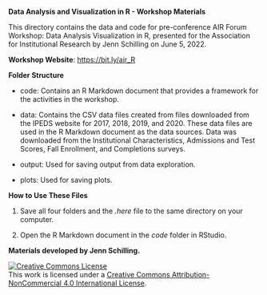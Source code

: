 **Data Analysis and Visualization in R - Workshop Materials**

This directory contains the data and code for pre-conference AIR Forum Workshop: Data Analysis Visualization in R, presented for the Association for Institutional Research by Jenn Schilling on June 5, 2022.  

**Workshop Website**: https://bit.ly/air_R


**Folder Structure**

- code: Contains an R Markdown document that provides a framework for the activities in the workshop.

- data: Contains the CSV data files created from files downloaded from the IPEDS website for 2017, 2018, 2019, and 2020. These data files are used in the R Markdown document as the data sources. Data was downloaded from the Institutional Characteristics, Admissions and Test Scores, Fall Enrollment, and Completions surveys.

- output: Used for saving output from data exploration.

- plots: Used for saving plots.


**How to Use These Files**

1. Save all four folders and the *.here* file to the same directory on your computer.

2. Open the R Markdown document in the *code* folder in RStudio.


**Materials developed by Jenn Schilling.**  

<a rel="license" href="http://creativecommons.org/licenses/by-nc/4.0/">
<img alt="Creative Commons License" style="border-width:0" src="https://i.creativecommons.org/l/by-nc/4.0/88x31.png" /></a>
<br />This work is licensed under a <a rel="license" href="http://creativecommons.org/licenses/by-nc/4.0/">
Creative Commons Attribution-NonCommercial 4.0 International License</a>.


